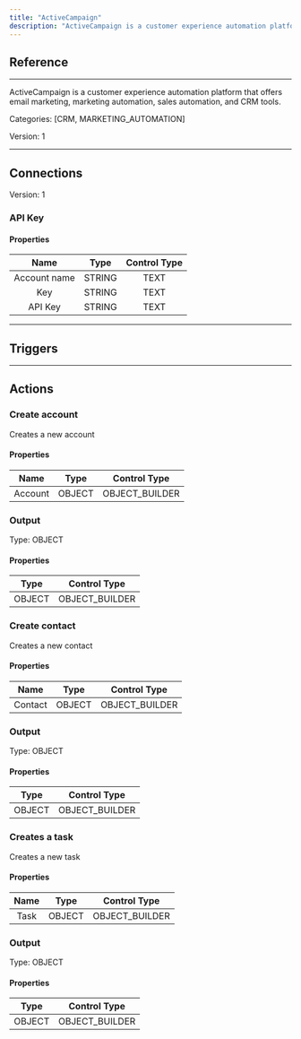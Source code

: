 ```yaml
---
title: "ActiveCampaign"
description: "ActiveCampaign is a customer experience automation platform that offers email marketing, marketing automation, sales automation, and CRM tools."
---
```

## Reference
<hr />

ActiveCampaign is a customer experience automation platform that offers email marketing, marketing automation, sales automation, and CRM tools.

Categories: [CRM, MARKETING_AUTOMATION]

Version: 1

<hr />



## Connections

Version: 1


### API Key

#### Properties

|      Name      |     Type     |     Control Type     |
|:--------------:|:------------:|:--------------------:|
| Account name | STRING | TEXT  |
| Key | STRING | TEXT  |
| API Key | STRING | TEXT  |





<hr />



## Triggers



<hr />



## Actions


### Create account
Creates a new account

#### Properties

|      Name      |     Type     |     Control Type     |
|:--------------:|:------------:|:--------------------:|
| Account | OBJECT | OBJECT_BUILDER  |


### Output



Type: OBJECT

#### Properties

|     Type     |     Control Type     |
|:------------:|:--------------------:|
| OBJECT | OBJECT_BUILDER  |





### Create contact
Creates a new contact

#### Properties

|      Name      |     Type     |     Control Type     |
|:--------------:|:------------:|:--------------------:|
| Contact | OBJECT | OBJECT_BUILDER  |


### Output



Type: OBJECT

#### Properties

|     Type     |     Control Type     |
|:------------:|:--------------------:|
| OBJECT | OBJECT_BUILDER  |





### Creates a task
Creates a new task

#### Properties

|      Name      |     Type     |     Control Type     |
|:--------------:|:------------:|:--------------------:|
| Task | OBJECT | OBJECT_BUILDER  |


### Output



Type: OBJECT

#### Properties

|     Type     |     Control Type     |
|:------------:|:--------------------:|
| OBJECT | OBJECT_BUILDER  |





